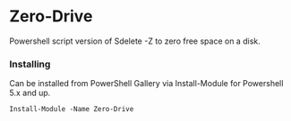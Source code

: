 # Zero-Drive
Powershell script version of Sdelete -Z to zero free space on a disk.

### Installing

Can be installed from PowerShell Gallery via Install-Module for Powershell 5.x and up.

```
Install-Module -Name Zero-Drive                                                        
```
